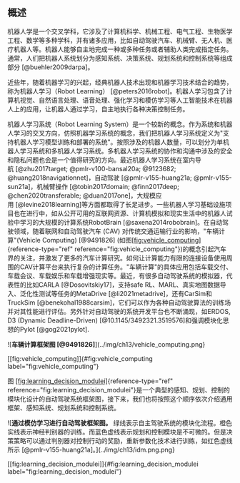 ## 概述

机器人学是一个交叉学科，它涉及了计算机科学、机械工程、电气工程、生物医学工程、数学等多种学科，并有诸多应用，比如自动驾驶汽车、机械臂、无人机、医疗机器人等。机器人能够自主地完成一种或多种任务或者辅助人类完成指定任务。通常，人们把机器人系统划分为感知系统、决策系统、规划系统和控制系统等组成部分 [@buehler2009darpa]。

近些年，随着机器学习的兴起，经典机器人技术出现和机器学习技术结合的趋势，称为机器人学习（Robot
Learning） [@peters2016robot]。机器人学习包含了计算机视觉、自然语言处理、语音处理、强化学习和模仿学习等人工智能技术在机器人上的应用，让机器人通过学习，自主地执行各种决策控制任务。

机器人学习系统（Robot Learning
System）是一个较新的概念。作为系统和机器人学习的交叉方向，仿照机器学习系统的概念，我们把机器人学习系统定义为"支持机器人学习模型训练和部署的系统"。按照涉及的机器人数量，可以划分为单机器人学习系统和多机器人学习系统。多机器人学习系统的协作和沟通中涉及的安全和隐私问题也会是一个值得研究的方向。最近机器人学习系统在室内导航 [@zhu2017target; @pmlr-v100-bansal20a; @9123682; @huang2018navigationnet]，自动驾驶 [@pmlr-v155-huang21a; @pmlr-v155-sun21a]，机械臂操作 [@tobin2017domain; @finn2017deep; @chen2020transferable; @duan2017one]，大规模应用 [@levine2018learning]等方面都取得了长足进步。一些机器人学习基础设施项目也在进行中，如从公开可用的互联网资源、计算机模拟和现实生活中的机器人试验中学习的大规模的计算系统RobotBrain [@saxena2014robobrain]。在自动驾驶领域，随着联网和自动驾驶汽车
(CAV) 对传统交通运输行业的影响，"车辆计算"(Vehicle Computing) [@9491826]
(如图[\[fig:vehicle\_computing\]](#fig:vehicle_computing){reference-type="ref"
reference="fig:vehicle_computing"})的概念引起汽车界的关注，并激发了更多的汽车计算研究。如何让计算能力有限的连接设备使用周围的CAV计算平台来执行复杂的计算任务。"车辆计算"的具体应用包括车载交付、车载会议、车载娱乐和车载增强现实等。最近，有很多自动驾驶系统的模拟器，代表性的比如CARLA [@Dosovitskiy17]，支持safe
RL、MARL、真实地图数据导入、泛化性测试等任务的MetaDrive [@li2021metadrive]，还有CarSim和
TruckSim [@benekohal1988carsim]，它们可以作为各种自动驾驶算法的训练场并对其性能进行评估。另外针对自动驾驶的系统开发平台也不断涌现，如ERDOS,
D3 (Dynamic
Deadline-Driven) [@10.1145/3492321.3519576]和强调模块化思想的Pylot [@gog2021pylot].

![**车辆计算框架图 [@9491826]**](../img/ch13/vehicle_computing.png}

[\[fig:vehicle\_computing\]]{#fig:vehicle_computing
label="fig:vehicle_computing"}

图 [\[fig:learning\_decision\_modulei\]](#fig:learning_decision_modulei){reference-type="ref"
reference="fig:learning_decision_modulei"}是一个典型的感知、规划、控制的模块化设计的自动驾驶系统框架图，接下来，我们也将按照这个顺序依次介绍通用框架、感知系统、规划系统和控制系统。

![**通过模仿学习进行自动驾驶框架图。**
绿线表示自主驾驶系统的模块化流程。橙色实线表示神经判别器的训练。而蓝色虚线表示规划和控制模块是不可微的。但是决策策略可以通过判别器对控制行动的奖励，重新参数化技术进行训练，如红色虚线所示 [@pmlr-v155-huang21a]。](../img/ch13/idm.png.png}

[\[fig:learning\_decision\_modulei\]]{#fig:learning_decision_modulei
label="fig:learning_decision_modulei"}
